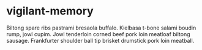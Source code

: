 # vigilant-memory
Biltong spare ribs pastrami bresaola buffalo. Kielbasa t-bone salami boudin rump, jowl cupim. Jowl tenderloin corned beef pork loin meatloaf biltong sausage. Frankfurter shoulder ball tip brisket drumstick pork loin meatball.
